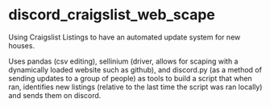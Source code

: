 # discord_craigslist_web_scape
Using Craigslist Listings to have an automated update system for new houses.

Uses pandas (csv editing), sellinium (driver, allows for scaping with a dynamically loaded website such as github), and discord.py (as a method of sending updates to a group of people) as tools to build a script that when ran, identifies new listings (relative to the last time the script was ran locally) and sends them on discord.
